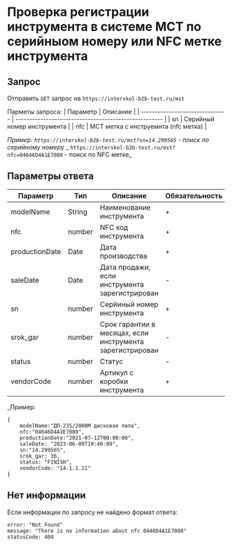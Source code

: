 # Проверка регистрации инструмента в системе МСТ по серийныом номеру или NFC метке инструмента

## Запрос

Отправить `GET` запрос на `https://interskol-b2b-test.ru/mst`

Парметы запроса:
| Параметр | Описание |
| ------------------------------- | ----------------------------------------------------- |
| sn | Серийный номер инструмента |
| nfc | МСТ метка с инструемнта (nfc метка) |

_Пример: `https://interskol-b2b-test.ru/mst?sn=14.299565` - поиск по серийному номеру_
_ `https://interskol-b2b-test.ru/mst?nfc=04646D4A1E7080` - поиск по NFC метке_

## Параметры ответа

| Параметр       | Тип    | Описание                                                  | Обязательность |
| -------------- | ------ | --------------------------------------------------------- | -------------- |
| modelName      | String | Наименование инструмента                                  | +              |
| nfc            | number | NFC код инструмента                                       | +              |
| productionDate | Date   | Дата производства                                         | +              |
| saleDate       | Date   | Дата продажи, если инструмента зарегистрирован            | -              |
| sn             | number | Серйиный номер инструмента                                | +              |
| srok_gar       | number | Срок гарантии в месяцах, если инструмента зарегистрирован | -              |
| status         | number | Статус                                                    | -              |
| vendorCode     | number | Артикул с коробки инструмента                             | +              |

\_Пример:

```
{
    modelName:"ДП-235/2000M дисковая пила",
    nfc:"04646D4A1E7080",
    productionDate:"2021-07-12T00:00:00",
    saleDate: "2023-06-09T19:40:00",
    sn:"14.299565",
    srok_gar: 36,
    status: "FINISH",
    vendorCode: "14.1.1.21"
}
```

## Нет информации

Если информации по запросу не найдено формат ответа:

```
error: "Not Found"
message: "There is no information about nfc 0446D4A1E7080"
statusCode: 404
```
